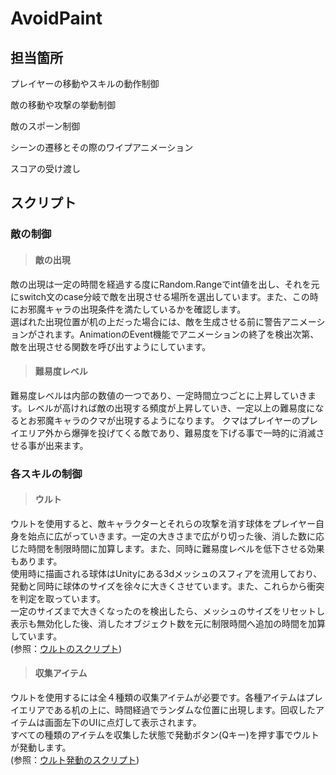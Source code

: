 # AvoidPaint

## 担当箇所

プレイヤーの移動やスキルの動作制御

敵の移動や攻撃の挙動制御

敵のスポーン制御

シーンの遷移とその際のワイプアニメーション

スコアの受け渡し

## スクリプト

### __敵の制御__

>#### __敵の出現__

敵の出現は一定の時間を経過する度にRandom.Rangeでint値を出し、それを元にswitch文のcase分岐で敵を出現させる場所を選出しています。また、この時にお邪魔キャラの出現条件を満たしているかを確認します。
<br>
選ばれた出現位置が机の上だった場合には、敵を生成させる前に警告アニメーションがされます。AnimationのEvent機能でアニメーションの終了を検出次第、敵を出現させる関数を呼び出すようにしています。

>#### __難易度レベル__

難易度レベルは内部の数値の一つであり、一定時間立つごとに上昇していきます。レベルが高ければ敵の出現する頻度が上昇していき、一定以上の難易度になるとお邪魔キャラのクマが出現するようになります。
クマはプレイヤーのプレイエリア外から爆弾を投げてくる敵であり、難易度を下げる事で一時的に消滅させる事が出来ます。


### __各スキルの制御__


>#### __ウルト__

ウルトを使用すると、敵キャラクターとそれらの攻撃を消す球体をプレイヤー自身を始点に広がっていきます。一定の大きさまで広がり切った後、消した数に応じた時間を制限時間に加算します。また、同時に難易度レベルを低下させる効果もあります。
<br>
使用時に描画される球体はUnityにある3dメッシュのスフィアを流用しており、発動と同時に球体のサイズを徐々に大きくさせています。また、これらから衝突を判定を取っています。
<br>
一定のサイズまで大きくなったのを検出したら、メッシュのサイズをリセットし表示も無効化した後、消したオブジェクト数を元に制限時間へ追加の時間を加算しています。
<br>
(参照：[ウルトのスクリプト](https://github.com/KuroYuki009/AvoidPaint/blob/main/Assets/Script/Player/ULTController.cs))

>#### __収集アイテム__

ウルトを使用するには全４種類の収集アイテムが必要です。各種アイテムはプレイエリアである机の上に、時間経過でランダムな位置に出現します。回収したアイテムは画面左下のUIに点灯して表示されます。
<br>
すべての種類のアイテムを収集した状態で発動ボタン(Qキー)を押す事でウルトが発動します。
<br>
(参照：[ウルト発動のスクリプト](https://github.com/KuroYuki009/AvoidPaint/blob/main/Assets/Script/Player/Skills/skill_ULT.cs))


